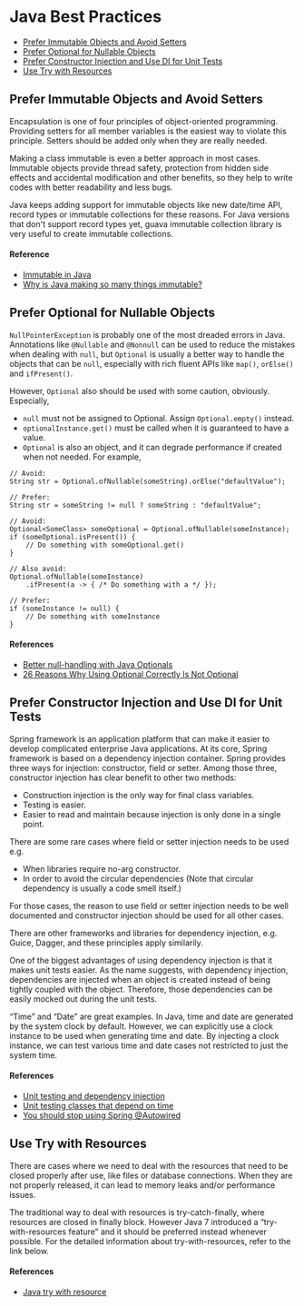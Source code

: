 # Java Best Practices
* [Prefer Immutable Objects and Avoid Setters](#Prefer-Immutable-Objects-and-Avoid-Setters)
* [Prefer Optional for Nullable Objects](#Prefer-Optional-for-Nullable-Objects)
* [Prefer Constructor Injection and Use DI for Unit Tests](#Prefer-Constructor-Injection-and-Use-DI-for-Unit-Tests)
* [Use Try with Resources](#Use-Try-with-Resources)
## Prefer Immutable Objects and Avoid Setters

Encapsulation is one of four principles of object-oriented programming.
Providing setters for all member variables is the easiest way to violate this principle.
Setters should be added only when they are really needed. 

Making a class immutable is even a better approach in most cases.
Immutable objects provide thread safety, protection from hidden side effects and accidental modification and other benefits,
so they help to write codes with better readability and less bugs. 

Java keeps adding support for immutable objects like new date/time API, record types or immutable collections for these reasons.
For Java versions that don't support record types yet, guava immutable collection library is very useful to create immutable collections.

#### Reference

* [Immutable in Java](https://www.leadingagile.com/2018/03/immutable-in-java/)
* [Why is Java making so many things immutable?](https://blogs.oracle.com/javamagazine/post/java-immutable-objects-strings-date-time-records)


## Prefer Optional for Nullable Objects

```NullPointerException``` is probably one of the most dreaded errors in Java.
Annotations like ```@Nullable``` and ```@Nonnull``` can be used to reduce the mistakes when dealing with ```null```,
but ```Optional``` is usually a better way to handle the objects that can be ```null```,
especially with rich fluent APIs like ```map()```, ```orElse()``` and ```ifPresent()```.

However, ```Optional``` also should be used with some caution, obviously. Especially,
* ```null``` must not be assigned to Optional. Assign ```Optional.empty()``` instead.
* ```optionalInstance.get()``` must be called when it is guaranteed to have a value.
* ```Optional``` is also an object, and it can degrade performance if created when not needed. For example,
```
// Avoid:
String str = Optional.ofNullable(someString).orElse("defaultValue");

// Prefer:
String str = someString != null ? someString : "defaultValue";

// Avoid:
Optional<SomeClass> someOptional = Optional.ofNullable(someInstance);
if (someOptional.isPresent()) {
    // Do something with someOptional.get()
}

// Also avoid:
Optional.ofNullable(someInstance)
    .ifPresent(a -> { /* Do something with a */ });

// Prefer:
if (someInstance != null) {
    // Do something with someInstance
}
```

#### References

* [Better null-handling with Java Optionals](https://belief-driven-design.com/better-null-handling-with-java-optionals-da974529bae/)
* [26 Reasons Why Using Optional Correctly Is Not Optional](https://dzone.com/articles/using-optional-correctly-is-not-optional)


## Prefer Constructor Injection and Use DI for Unit Tests

Spring framework is an application platform that can make it easier to develop complicated enterprise Java applications.
At its core, Spring framework is based on a dependency injection container. 
Spring provides three ways for injection: constructor, field or setter.
Among those three, constructor injection has clear benefit to other two methods:
* Construction injection is the only way for final class variables.
* Testing is easier.
* Easier to read and maintain because injection is only done in a single point.

There are some rare cases where field or setter injection needs to be used e.g.

* When libraries require no-arg constructor.
* In order to avoid the circular dependencies (Note that circular dependency is usually a code smell itself.)

For those cases, the reason to use field or setter injection needs to be well documented and constructor injection should be used for all other cases.

There are other frameworks and libraries for dependency injection, e.g. Guice, Dagger, and these principles apply similarily.

One of the biggest advantages of using dependency injection is that it makes unit tests easier.
As the name suggests, with dependency injection, dependencies are injected when an object is created instead of being tightly coupled with the object.
Therefore, those dependencies can be easily mocked out during the unit tests.

“Time” and “Date” are great examples.
In Java, time and date are generated by the system clock by default.
However, we can explicitly use a clock instance to be used when generating time and date.
By injecting a clock instance, we can test various time and date cases not restricted to just the system time.

#### References

* [Unit testing and dependency injection](https://coderstower.com/2019/10/07/unit-testing-and-dependency-injection/)
* [Unit testing classes that depend on time](https://blog.indrek.io/articles/unit-testing-classes-that-depend-on-time/)
* [You should stop using Spring @Autowired](https://dev.to/felixcoutinho/you-should-stop-using-spring-autowired-p8i)


## Use Try with Resources 

There are cases where we need to deal with the resources that need to be closed properly after use, like files or database connections.
When they are not properly released, it can lead to memory leaks and/or performance issues. 

The traditional way to deal with resources is try-catch-finally, where resources are closed in finally block.
However Java 7 introduced a “try-with-resources feature” and it should be preferred instead whenever possible.
For the detailed information about try-with-resources, refer to the link below.

#### References

* [Java try with resource](https://www.baeldung.com/java-try-with-resources)
